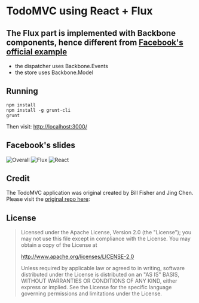 # TodoMVC using React + Flux

## The Flux part is implemented with Backbone components, hence different from [Facebook's official example](https://github.com/facebook/react/tree/master/examples/todomvc-flux)
- the dispatcher uses Backbone.Events
- the store uses Backbone.Model

## Running
    npm install
    npm install -g grunt-cli
    grunt

Then visit: [http://localhost:3000/](http://localhost:3000/)


## Facebook's slides
![Overall](http://getshao.files.wordpress.com/2014/05/screen-shot-2014-05-13-at-11-10-37-pm.png?w=696&h=362)
![Flux](http://getshao.files.wordpress.com/2014/05/screen-shot-2014-05-13-at-11-16-11-pm.png?w=696&h=407)
![React](http://getshao.files.wordpress.com/2014/05/screen-shot-2014-05-13-at-11-09-26-pm.png?w=696&h=358)

## Credit

The TodoMVC application was original created by Bill Fisher and Jing Chen. Please visit the [original repo here](https://github.com/facebook/react/tree/master/examples/todomvc-flux):

## License
>
> Licensed under the Apache License, Version 2.0 (the "License");
> you may not use this file except in compliance with the License.
> You may obtain a copy of the License at
>
> http://www.apache.org/licenses/LICENSE-2.0
>
> Unless required by applicable law or agreed to in writing, software
> distributed under the License is distributed on an "AS IS" BASIS,
> WITHOUT WARRANTIES OR CONDITIONS OF ANY KIND, either express or implied.
> See the License for the specific language governing permissions and
> limitations under the License.
